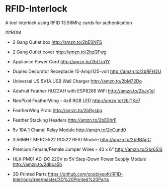# RFID-Interlock
A tool interlock using RFID 13.56Mhz cards for authentication

##BOM
* 2 Gang Outlet box
  http://amzn.to/2bE0NFS

* 2 Gang Outlet cover
  http://amzn.to/2bzQFwg

* Appliance Power Cord
  http://amzn.to/2bLUq1Y

* Duplex Decorator Receptacle 15-Amp/125-volt
  http://amzn.to/2bRFH2U

* Universal US 5V1A USB Wall Charger
  http://amzn.to/2bM72Do

* Adafruit Feather HUZZAH with ESP8266 WiFi
  http://amzn.to/2bJx1gI

* NeoPixel FeatherWing - 4x8 RGB LED
  http://amzn.to/2bITKe7

* FeatherWing Proto
  http://amzn.to/2bRysbg

* Feather Stacking Headers
  http://amzn.to/2bE0hrF

* 5v 10A 1 Chanel Relay Module
  http://amzn.to/2cCund0

* 3.56MHZ MFRC-522 RC522 RFID Module
  http://amzn.to/2bRBAnC

* Premium Female/Female Jumper Wires - 40 x 6"
  http://amzn.to/2br6SlS

* HLK-PM01 AC-DC 220V to 5V Step-Down Power Supply Module
  http://amzn.to/2dbca5h

* 3D Printed Parts
  https://github.com/zoobiesoft/RFID-Interlock/tree/master/3D%20Printed%20Parts
